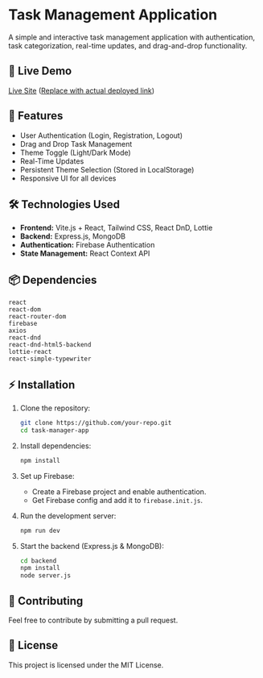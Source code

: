 # Task Management Application

A simple and interactive task management application with authentication, task categorization, real-time updates, and drag-and-drop functionality.

## 🚀 Live Demo
[Live Site](#) ([Replace with actual deployed link](https://task-manager-13e7e.web.app))

## 📌 Features
- User Authentication (Login, Registration, Logout)
- Drag and Drop Task Management
- Theme Toggle (Light/Dark Mode)
- Real-Time Updates
- Persistent Theme Selection (Stored in LocalStorage)
- Responsive UI for all devices

## 🛠 Technologies Used
- **Frontend:** Vite.js + React, Tailwind CSS, React DnD, Lottie
- **Backend:** Express.js, MongoDB
- **Authentication:** Firebase Authentication
- **State Management:** React Context API

## 📦 Dependencies
```
react
react-dom
react-router-dom
firebase
axios
react-dnd
react-dnd-html5-backend
lottie-react
react-simple-typewriter
```

## ⚡ Installation
1. Clone the repository:
   ```sh
   git clone https://github.com/your-repo.git
   cd task-manager-app
   ```

2. Install dependencies:
   ```sh
   npm install
   ```

3. Set up Firebase:
   - Create a Firebase project and enable authentication.
   - Get Firebase config and add it to `firebase.init.js`.

4. Run the development server:
   ```sh
   npm run dev
   ```

5. Start the backend (Express.js & MongoDB):
   ```sh
   cd backend
   npm install
   node server.js
   ```

## 🤝 Contributing
Feel free to contribute by submitting a pull request.

## 📜 License
This project is licensed under the MIT License.
